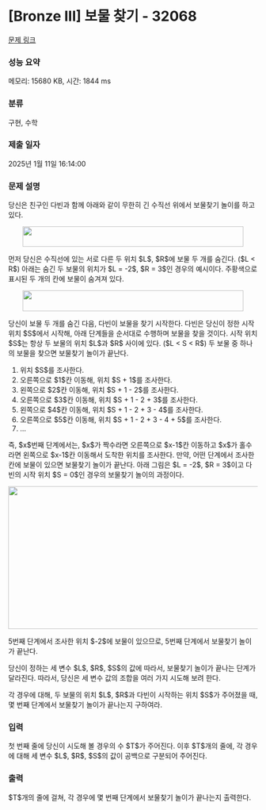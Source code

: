 # [Bronze III] 보물 찾기 - 32068 

[문제 링크](https://www.acmicpc.net/problem/32068) 

### 성능 요약

메모리: 15680 KB, 시간: 1844 ms

### 분류

구현, 수학

### 제출 일자

2025년 1월 11일 16:14:00

### 문제 설명

<p>당신은 친구인 다빈과 함께 아래와 같이 무한히 긴 수직선 위에서 보물찾기 놀이를 하고 있다.</p>

<p style="text-align: center;"><img alt="" src="https://upload.acmicpc.net/4642f3fc-45a1-4528-bc2e-01104417793f/-/preview/" style="width: 446px; height: 41px;"></p>

<p>먼저 당신은 수직선에 있는 서로 다른 두 위치 $L$, $R$에 보물 두 개를 숨긴다. ($L < R$) 아래는 숨긴 두 보물의 위치가 $L = -2$, $R = 3$인 경우의 예시이다. 주황색으로 표시된 두 개의 칸에 보물이 숨겨져 있다.</p>

<p style="text-align: center;"><img alt="" src="https://upload.acmicpc.net/b43b2004-38a2-4a98-8d42-9022ce091c73/-/preview/" style="width: 446px; height: 42px;"></p>

<p>당신이 보물 두 개를 숨긴 다음, 다빈이 보물을 찾기 시작한다. 다빈은 당신이 정한 시작 위치 $S$에서 시작해, 아래 단계들을 순서대로 수행하며 보물을 찾을 것이다. 시작 위치 $S$는 항상 두 보물의 위치 $L$과 $R$ 사이에 있다. ($L < S < R$) 두 보물 중 하나의 보물을 찾으면 보물찾기 놀이가 끝난다.</p>

<ol>
	<li>위치 $S$를 조사한다.</li>
	<li>오른쪽으로 $1$칸 이동해, 위치 $S + 1$를 조사한다.</li>
	<li>왼쪽으로 $2$칸 이동해, 위치 $S + 1 - 2$를 조사한다.</li>
	<li>오른쪽으로 $3$칸 이동해, 위치 $S + 1 - 2 + 3$를 조사한다.</li>
	<li>왼쪽으로 $4$칸 이동해, 위치 $S + 1 - 2 + 3 - 4$를 조사한다.</li>
	<li>오른쪽으로 $5$칸 이동해, 위치 $S + 1 - 2 + 3 - 4 + 5$를 조사한다.</li>
	<li>...</li>
</ol>

<p>즉, $x$번째 단계에서는, $x$가 짝수라면 오른쪽으로 $x-1$칸 이동하고 $x$가 홀수라면 왼쪽으로 $x-1$칸 이동해서 도착한 위치를 조사한다. 만약, 어떤 단계에서 조사한 칸에 보물이 있으면 보물찾기 놀이가 끝난다. 아래 그림은 $L = -2$, $R = 3$이고 다빈의 시작 위치 $S = 0$인 경우의 보물찾기 놀이의 과정이다.</p>

<p style="text-align: center;"><img alt="" src="https://upload.acmicpc.net/3a54f084-201a-4299-bad7-fcf0a63eb0d8/-/preview/" style="width: 512px; height: 288px;"></p>

<p>5번째 단계에서 조사한 위치 $-2$에 보물이 있으므로, 5번째 단계에서 보물찾기 놀이가 끝난다.</p>

<p>당신이 정하는 세 변수 $L$, $R$, $S$의 값에 따라서, 보물찾기 놀이가 끝나는 단계가 달라진다. 따라서, 당신은 세 변수 값의 조합을 여러 가지 시도해 보려 한다.</p>

<p>각 경우에 대해, 두 보물의 위치 $L$, $R$과 다빈이 시작하는 위치 $S$가 주어졌을 때, 몇 번째 단계에서 보물찾기 놀이가 끝나는지 구하여라.</p>

### 입력 

 <p>첫 번째 줄에 당신이 시도해 볼 경우의 수 $T$가 주어진다. 이후 $T$개의 줄에, 각 경우에 대해 세 변수 $L$, $R$, $S$의 값이 공백으로 구분되어 주어진다.</p>

### 출력 

 <p>$T$개의 줄에 걸쳐, 각 경우에 몇 번째 단계에서 보물찾기 놀이가 끝나는지 출력한다.</p>

